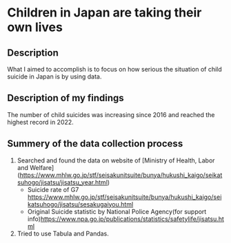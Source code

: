# Children in Japan are taking their own lives
## Description
What I aimed to accomplish is to focus on how serious the situation of child suicide in Japan is by using data.
## Description of my findings
The number of child suicides was increasing since 2016 and reached the highest record in 2022.
## Summery of the data collection process
1. Searched and found the data on website of [Ministry of Health, Labor and Welfare]
(https://www.mhlw.go.jp/stf/seisakunitsuite/bunya/hukushi_kaigo/seikatsuhogo/jisatsu/jisatsu_year.html)
    * Suicide rate of G7 <https://www.mhlw.go.jp/stf/seisakunitsuite/bunya/hukushi_kaigo/seikatsuhogo/jisatsu/sesakugaiyou.html>
    * Original Suicide statistic by National Police Agency(for support info)<https://www.npa.go.jp/publications/statistics/safetylife/jisatsu.html>
2. Tried to use Tabula and Pandas. 
